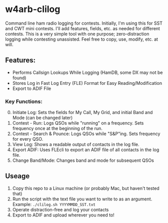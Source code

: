 # w4arb-clilog
Command line ham radio logging for contests. Initially, I'm using this for SST and CWT mini contests. I'll add features, fields, etc. as needed for different contests.
This is a very simple tool with one purpose; zero-distraction logging while contesting unassisted. Feel free to copy, use, modify, etc. at will.

## Features:
- Performs Callsign Lookups While Logging (HamDB, some DX may not be found)
- Stores Log in Fast Log Entry (FLE) Format for Easy Reading/Modification
- Export to ADIF File

### Key Functions:
0) Initiate Log: Sets the fields for My Call, My Grid, and initial Band and Mode (can be changed later)
1) Contest - Run: Logs QSOs while "running" on a frequency. Sets frequency once at the beginning of the run.
2) Contest - Search & Pounce: Logs QSOs while "S&P"ing. Sets frequency for every QSO.
3) View Log: Shows a readable output of contacts in the log file.
4) Export ADIF: Uses FLEcli to export an ADIF file of all contacts in the log file.
5) Change Band/Mode: Changes band and mode for subsequent QSOs

## Useage
1. Copy this repo to a Linux machine (or probably Mac, but haven't tested that)
2. Run the script with the text file you want to write to as an argument. Example: `./clilog.sh YYYYMMDD_SST.txt`
3. Operate distraction-free and log your contacts
4. Export to ADIF and upload wherever you need to!

